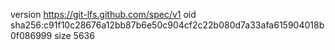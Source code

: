 version https://git-lfs.github.com/spec/v1
oid sha256:c91f10c28676a12bb87b6e50c904cf2c22b080d7a33afa615904018b0f086999
size 5636
